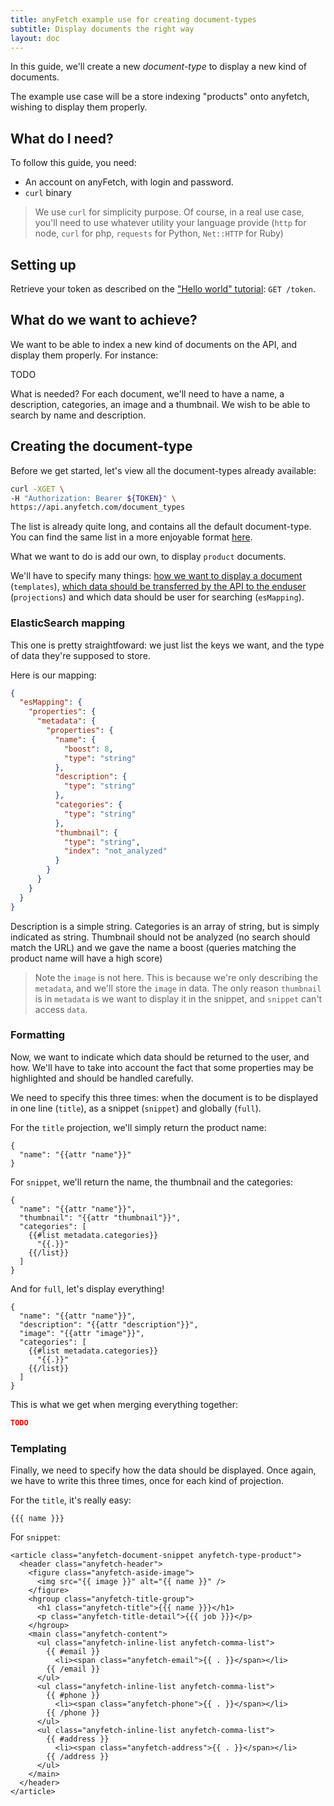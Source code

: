 ```yaml
---
title: anyFetch example use for creating document-types
subtitle: Display documents the right way
layout: doc
---
```


In this guide, we'll create a new *document-type* to display a new kind of documents.

The example use case will be a store indexing "products" onto anyfetch, wishing to display them properly.

## What do I need?
To follow this guide, you need:

* An account on anyFetch, with login and password.
* `curl` binary

> We use `curl` for simplicity purpose. Of course, in a real use case, you'll need to use whatever utility your language provide (`http` for node, `curl` for php, `requests` for Python, `Net::HTTP` for Ruby)

## Setting up
Retrieve your token as described on the ["Hello world" tutorial](/guides/tutorials/hello-world.html): `GET /token`.

## What do we want to achieve?
We want to be able to index a new kind of documents on the API, and display them properly. For instance:

TODO

What is needed? For each document, we'll need to have a name, a description, categories, an image and a thumbnail. We wish to be able to search by name and description.

## Creating the document-type
Before we get started, let's view all the document-types already available:

```sh
curl -XGET \
-H "Authorization: Bearer ${TOKEN}" \
https://api.anyfetch.com/document_types
```

The list is already quite long, and contains all the default document-type. You can find the same list in a more enjoyable format [here](resources/document-types.html).

What we want to do is add our own, to display `product` documents.

We'll have to specify many things: [how we want to display a document](/guides/concepts/templating.html) (`templates`), [which data should be transferred by the API to the enduser](](/guides/concepts/projection.html)) (`projections`) and which data should be user for searching (`esMapping`).

### ElasticSearch mapping
This one is pretty straightfoward: we just list the keys we want, and the type of data they're supposed to store.

Here is our mapping:

```json
{
  "esMapping": {
    "properties": {
      "metadata": {
        "properties": {
          "name": {
            "boost": 8,
            "type": "string"
          },
          "description": {
            "type": "string"
          },
          "categories": {
            "type": "string"
          },
          "thumbnail": {
            "type": "string",
            "index": "not_analyzed"
          }
        }
      }
    }
  }
}
```

Description is a simple string. Categories is an array of string, but is simply indicated as string. Thumbnail should not be analyzed (no search should match the URL) and we gave the name a boost (queries matching the product name will have a high score)

> Note the `image` is not here. This is because we're only describing the `metadata`, and we'll store the `image` in data. The only reason `thumbnail` is in `metadata` is we want to display it in the snippet, and `snippet` can't access `data`.

### Formatting
Now, we want to indicate which data should be returned to the user, and how. We'll have to take into account the fact that some properties may be highlighted and should be handled carefully.

We need to specify this three times: when the document is to be displayed in one line (`title`), as a snippet (`snippet`) and globally (`full`).

For the `title` projection, we'll simply return the product name:

```django
{
  "name": "{{attr "name"}}"
}
```

For `snippet`, we'll return the name, the thumbnail and the categories:

```django
{
  "name": "{{attr "name"}}",
  "thumbnail": "{{attr "thumbnail"}}",
  "categories": [
    {{#list metadata.categories}}
      "{{.}}"
    {{/list}}
  ]
}
```

And for `full`, let's display everything!

```django
{
  "name": "{{attr "name"}}",
  "description": "{{attr "description"}}",
  "image": "{{attr "image"}}",
  "categories": [
    {{#list metadata.categories}}
      "{{.}}"
    {{/list}}
  ]
}
```

This is what we get when merging everything together:

```json
TODO
```

### Templating
Finally, we need to specify how the data should be displayed.
Once again, we have to write this three times, once for each kind of projection.

For the `title`, it's really easy:

```django
{{{ name }}}
```

For `snippet`:

```django
<article class="anyfetch-document-snippet anyfetch-type-product">
  <header class="anyfetch-header">
    <figure class="anyfetch-aside-image">
      <img src="{{ image }}" alt="{{ name }}" />
    </figure>
    <hgroup class="anyfetch-title-group">
      <h1 class="anyfetch-title">{{{ name }}}</h1>
      <p class="anyfetch-title-detail">{{{ job }}}</p>
    </hgroup>
    <main class="anyfetch-content">
      <ul class="anyfetch-inline-list anyfetch-comma-list">
        {{ #email }}
          <li><span class="anyfetch-email">{{ . }}</span></li>
        {{ /email }}
      </ul>
      <ul class="anyfetch-inline-list anyfetch-comma-list">
        {{ #phone }}
          <li><span class="anyfetch-phone">{{ . }}</span></li>
        {{ /phone }}
      </ul>
      <ul class="anyfetch-inline-list anyfetch-comma-list">
        {{ #address }}
          <li><span class="anyfetch-address">{{ . }}</span></li>
        {{ /address }}
      </ul>
    </main>
  </header>
</article>

```
